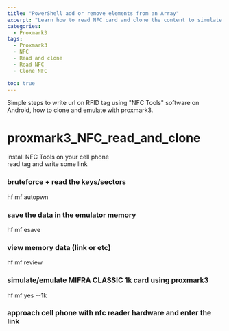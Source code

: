 ```yaml
---
title: "PowerShell add or remove elements from an Array"
excerpt: "Learn how to read NFC card and clone the content to simulate using Proxmark3."
categories:
  - Proxmark3
tags:
  - Proxmark3
  - NFC
  - Read and clone
  - Read NFC
  - Clone NFC

toc: true
---
```


Simple steps to write url on RFID tag using "NFC Tools" software on Android, how to clone and emulate with proxmark3.

# proxmark3_NFC_read_and_clone

install NFC Tools on your cell phone  
read tag and write some link

### bruteforce + read the keys/sectors
hf mf autopwn

### save the data in the emulator memory
hf mf esave

### view memory data (link or etc)
hf mf review

### simulate/emulate MIFRA CLASSIC 1k card using proxmark3
hf mf yes --1k

### approach cell phone with nfc reader hardware and enter the link
